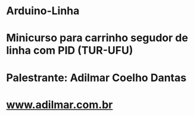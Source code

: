 # Arduino-Linha
# Minicurso para carrinho segudor de linha com PID (TUR-UFU)
# Palestrante: Adilmar Coelho Dantas
# www.adilmar.com.br
